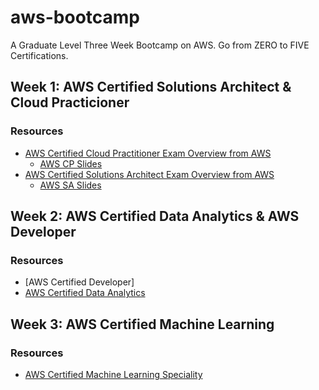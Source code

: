# aws-bootcamp
A Graduate Level Three Week Bootcamp on AWS. Go from ZERO to FIVE Certifications.

## Week 1:  AWS Certified Solutions Architect & Cloud Practicioner


### Resources

* [AWS Certified Cloud Practitioner Exam Overview from AWS](https://aws.amazon.com/certification/certified-cloud-practitioner/)
  * [AWS CP Slides](https://drive.google.com/drive/folders/1aWlpDJ_Z-UXizsmfNGR-lGUzXnTgMoq3?usp=sharing)   
* [AWS Certified Solutions Architect Exam Overview from AWS](https://aws.amazon.com/certification/certified-solutions-architect-associate/)
  * [AWS SA Slides](https://drive.google.com/drive/folders/1qhlwvlLejIhWa_vHvI7CF29VK3_wSyXr?usp=sharing)

## Week 2:  AWS Certified Data Analytics & AWS Developer


### Resources

* [AWS Certified Developer]
* [AWS Certified Data Analytics](https://aws.amazon.com/certification/certified-data-analytics-specialty/)


## Week 3:  AWS Certified Machine Learning

### Resources

* [AWS Certified Machine Learning Speciality](https://aws.amazon.com/certification/certified-machine-learning-specialty/)
